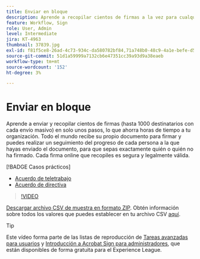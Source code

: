 ```yaml
---
title: Enviar en bloque
description: Aprende a recopilar cientos de firmas a la vez para cualquier documento en solo unos pasos
feature: Workflow, Sign
role: User, Admin
level: Intermediate
jira: KT-4963
thumbnail: 37839.jpg
exl-id: f81f5ce8-26ad-4c73-934c-da580782bf84,71a748b0-48c9-4a1e-befe-d5f311d6c05e
source-git-commit: 51d1a59999a7132cb6e47351cc39a93d9a38eaeb
workflow-type: tm+mt
source-wordcount: '152'
ht-degree: 3%

---
```


# Enviar en bloque

Aprende a enviar y recopilar cientos de firmas (hasta 1000 destinatarios con cada envío masivo) en solo unos pasos, lo que ahorra horas de tiempo a tu organización. Todo el mundo recibe su propio documento para firmar y puedes realizar un seguimiento del progreso de cada persona a la que hayas enviado el documento, para que sepas exactamente quién o quién no ha firmado. Cada firma online que recopiles es segura y legalmente válida.

[!BADGE Casos prácticos]

* [Acuerdo de teletrabajo](https://experienceleague.adobe.com/docs/document-cloud-learn/sign-learning-hub/expand/recipes/gov/usecasegovtelework.html?lang=en)
* [Acuerdo de directiva](https://experienceleague.adobe.com/docs/document-cloud-learn/sign-learning-hub/expand/recipes/com/usecasecompolicy.html?lang=en)

>[!VIDEO](https://video.tv.adobe.com/v/33655?quality=12&learn=on&hidetitle=true)

[Descargar archivo CSV de muestra en formato ZIP](../assets/sendInBulkSample.zip). Obtén información sobre todos los valores que puedes establecer en tu archivo CSV [aquí](https://helpx.adobe.com/sign/adv-user/send-in-bulk/send-with-csv.html).

>[!TIP]
>
Este vídeo forma parte de las listas de reproducción de [Tareas avanzadas para usuarios](https://experienceleague.adobe.com/en/playlists/acrobat-sign-perform-advanced-tasks-business-users) y [Introducción a Acrobat Sign para administradores](https://experienceleague.adobe.com/en/playlists/acrobat-sign-get-started-administrators), que están disponibles de forma gratuita para el Experience League.
